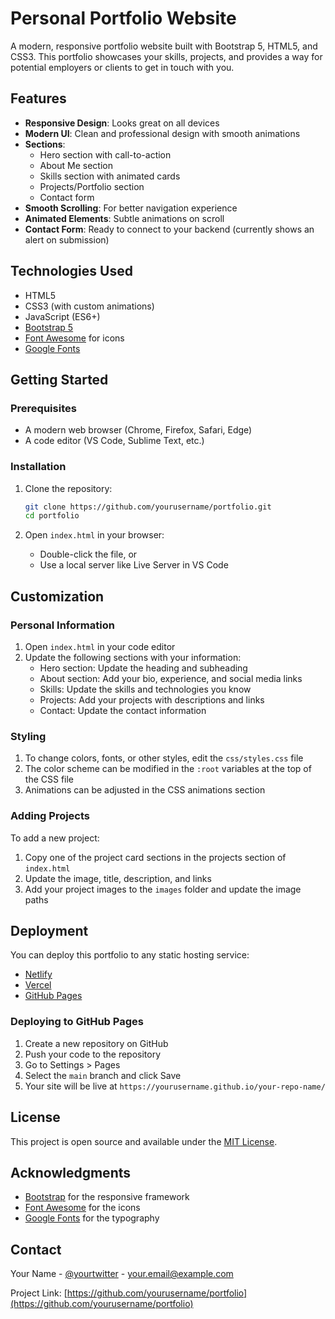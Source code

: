 # Personal Portfolio Website

A modern, responsive portfolio website built with Bootstrap 5, HTML5, and CSS3. This portfolio showcases your skills, projects, and provides a way for potential employers or clients to get in touch with you.

## Features

- **Responsive Design**: Looks great on all devices
- **Modern UI**: Clean and professional design with smooth animations
- **Sections**:
  - Hero section with call-to-action
  - About Me section
  - Skills section with animated cards
  - Projects/Portfolio section
  - Contact form
- **Smooth Scrolling**: For better navigation experience
- **Animated Elements**: Subtle animations on scroll
- **Contact Form**: Ready to connect to your backend (currently shows an alert on submission)

## Technologies Used

- HTML5
- CSS3 (with custom animations)
- JavaScript (ES6+)
- [Bootstrap 5](https://getbootstrap.com/)
- [Font Awesome](https://fontawesome.com/) for icons
- [Google Fonts](https://fonts.google.com/)

## Getting Started

### Prerequisites

- A modern web browser (Chrome, Firefox, Safari, Edge)
- A code editor (VS Code, Sublime Text, etc.)

### Installation

1. Clone the repository:
   ```bash
   git clone https://github.com/yourusername/portfolio.git
   cd portfolio
   ```

2. Open `index.html` in your browser:
   - Double-click the file, or
   - Use a local server like Live Server in VS Code

## Customization

### Personal Information

1. Open `index.html` in your code editor
2. Update the following sections with your information:
   - Hero section: Update the heading and subheading
   - About section: Add your bio, experience, and social media links
   - Skills: Update the skills and technologies you know
   - Projects: Add your projects with descriptions and links
   - Contact: Update the contact information

### Styling

1. To change colors, fonts, or other styles, edit the `css/styles.css` file
2. The color scheme can be modified in the `:root` variables at the top of the CSS file
3. Animations can be adjusted in the CSS animations section

### Adding Projects

To add a new project:

1. Copy one of the project card sections in the projects section of `index.html`
2. Update the image, title, description, and links
3. Add your project images to the `images` folder and update the image paths

## Deployment

You can deploy this portfolio to any static hosting service:

- [Netlify](https://www.netlify.com/)
- [Vercel](https://vercel.com/)
- [GitHub Pages](https://pages.github.com/)

### Deploying to GitHub Pages

1. Create a new repository on GitHub
2. Push your code to the repository
3. Go to Settings > Pages
4. Select the `main` branch and click Save
5. Your site will be live at `https://yourusername.github.io/your-repo-name/`

## License

This project is open source and available under the [MIT License](LICENSE).

## Acknowledgments

- [Bootstrap](https://getbootstrap.com/) for the responsive framework
- [Font Awesome](https://fontawesome.com/) for the icons
- [Google Fonts](https://fonts.google.com/) for the typography

## Contact

Your Name - [@yourtwitter](https://twitter.com/yourtwitter) - your.email@example.com

Project Link: [https://github.com/yourusername/portfolio](https://github.com/yourusername/portfolio)
